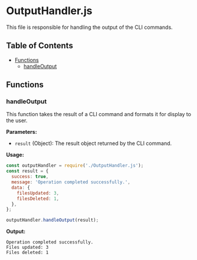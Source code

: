 # OutputHandler.js

This file is responsible for handling the output of the CLI commands.

## Table of Contents

- [Functions](#functions)
  - [handleOutput](#handleoutput)

## Functions

### handleOutput

This function takes the result of a CLI command and formats it for display to the user.

**Parameters:**

- `result` (Object): The result object returned by the CLI command.

**Usage:**

```javascript
const outputHandler = require('./OutputHandler.js');
const result = {
  success: true,
  message: 'Operation completed successfully.',
  data: {
    filesUpdated: 3,
    filesDeleted: 1,
  },
};

outputHandler.handleOutput(result);
```

**Output:**

```
Operation completed successfully.
Files updated: 3
Files deleted: 1
```